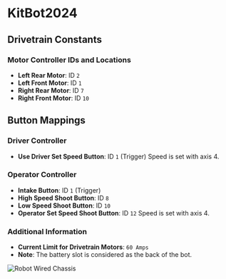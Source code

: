 # KitBot2024

## Drivetrain Constants

### Motor Controller IDs and Locations
- **Left Rear Motor**: ID `2`
- **Left Front Motor**: ID `1`
- **Right Rear Motor**: ID `7`
- **Right Front Motor**: ID `10`

## Button Mappings

### Driver Controller
- **Use Driver Set Speed Button**: ID `1` (Trigger)
Speed is set with axis 4.

### Operator Controller
- **Intake Button**: ID `1` (Trigger)
- **High Speed Shoot Button**: ID `8`
- **Low Speed Shoot Button**: ID `10`
- **Operator Set Speed Shoot Button**: ID `12`
Speed is set with axis 4.



### Additional Information
- **Current Limit for Drivetrain Motors**: `60 Amps`
- **Note**: The battery slot is considered as the back of the bot.

![Robot Wired Chassis](https://imgur.com/W02fGE6.jpg)
